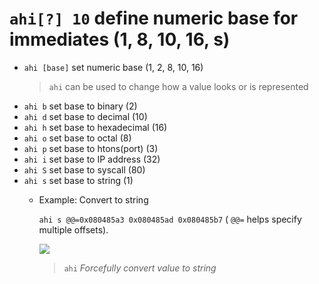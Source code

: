 <!-- TITLE: ahi -->

#  `ahi[?] 10` define numeric base for immediates (1, 8, 10, 16, s)

- `ahi [base]` set numeric base (1, 2, 8, 10, 16)
	> `ahi` can be used to change how a value looks or is represented
- `ahi b` set base to binary (2)
- `ahi d` set base to decimal (10)
- `ahi h` set base to hexadecimal (16)
- `ahi o` set base to octal (8)
- `ahi p` set base to htons(port) (3)
- `ahi i` set base to IP address (32)
- `ahi S` set base to syscall (80)
- `ahi s` set base to string (1)
  - Example: Convert to string

     `ahi s @@=0x080485a3 0x080485ad 0x080485b7` ( `@@=` helps specify multiple offsets).

    ![](/uploads/a-afvd/ahi.png) 

    > `ahi` _Forcefully convert value to string_

<p hidden>ahi</p>
